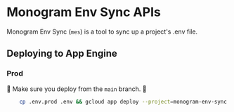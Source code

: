 # Monogram Env Sync APIs

Monogram Env Sync (`mes`) is a tool to sync up a project's .env file.

## Deploying to App Engine

### Prod

🚨 Make sure you deploy from the `main` branch. 🚨

```bash
	cp .env.prod .env && gcloud app deploy --project=monogram-env-sync
```
